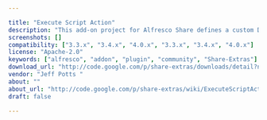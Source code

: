 ```yaml
---

title: "Execute Script Action"
description: "This add-on project for Alfresco Share defines a custom Document Library action allowing users to select a JavaScript file from the Data Dictionary to run against a file, which can be configured into the Document Library component of Alfresco Share. Owner Jeff Potts ‌ Versions Community 3.3.x Community 3.4.x Community 4.0.x Enterprise 3.3.x Enterprise 3.4.x Enterprise 4.0.x License Type Apache Project Page Google Code Archive - Long-term storage for Google Code Project Hosting. Download Page http://code.google.com/p/share-extras/downloads/detail?name=execute-script-action-0.1.jar Tags Share-Extras Component Type Extension Points Installation Products"
screenshots: []
compatibility: ["3.3.x", "3.4.x", "4.0.x", "3.3.x", "3.4.x", "4.0.x"]
license: "Apache-2.0"
keywords: ["alfresco", "addon", "plugin", "community", "Share-Extras"]
download_url: "http://code.google.com/p/share-extras/downloads/detail?name=execute-script-action-0.1.jar"
vendor: "Jeff Potts ‌"
about: ""
about_url: "http://code.google.com/p/share-extras/wiki/ExecuteScriptAction"
draft: false

---
```

